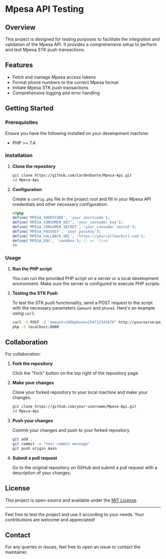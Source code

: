 
# Mpesa API Testing

## Overview

This project is designed for testing purposes to facilitate the integration and validation of the Mpesa API. It provides a comprehensive setup to perform and test Mpesa STK push transactions.

## Features

- Fetch and manage Mpesa access tokens
- Format phone numbers to the correct Mpesa format
- Initiate Mpesa STK push transactions
- Comprehensive logging and error handling

## Getting Started

### Prerequisites

Ensure you have the following installed on your development machine:

- PHP >= 7.4

### Installation

1. **Clone the repository**

   ```bash
   git clone https://github.com/CardenDante/Mpesa-Api.git
   cd Mpesa-Api
   ```

2. **Configuration**

   Create a `config.php` file in the project root and fill in your Mpesa API credentials and other necessary configuration:

   ```php
   <?php
   define('MPESA_SHORTCODE', 'your_shortcode');
   define('MPESA_CONSUMER_KEY', 'your_consumer_key');
   define('MPESA_CONSUMER_SECRET', 'your_consumer_secret');
   define('MPESA_PASSKEY', 'your_passkey');
   define('MPESA_CALLBACK_URL', 'https://yourcallbackurl.com');
   define('MPESA_ENV', 'sandbox'); // or 'live'
   ?>
   ```

### Usage

1. **Run the PHP script**

   You can run the provided PHP script on a server or a local development environment. Make sure the server is configured to execute PHP scripts.

2. **Testing the STK Push**

   To test the STK push functionality, send a POST request to the script with the necessary parameters (`amount` and `phone`). Here's an example using `curl`:

   ```bash
   curl -X POST -d "amount=100&phone=254712345678" http://yourserverpath/your_php_script.php
   php -S localhost:8000
   ```


## Collaboration

For collaboration:

1. **Fork the repository**

   Click the "Fork" button on the top right of the repository page.

2. **Make your changes**

   Clone your forked repository to your local machine and make your changes.

   ```bash
   git clone https://github.com/your-username/Mpesa-Api.git
   cd Mpesa-Api
   ```

3. **Push your changes**

   Commit your changes and push to your forked repository.

   ```bash
   git add .
   git commit -m "Your commit message"
   git push origin main
   ```

4. **Submit a pull request**

   Go to the original repository on GitHub and submit a pull request with a description of your changes.

## License

This project is open-source and available under the [MIT License](LICENSE).

---

Feel free to test the project and use it according to your needs. Your contributions are welcome and appreciated!

## Contact

For any queries or issues, feel free to open an issue or contact the maintainer.

